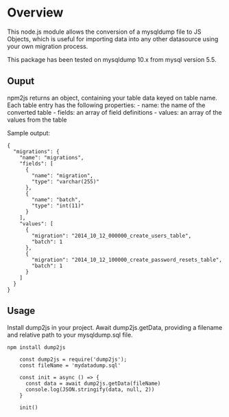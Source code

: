 # Overview

This node.js module allows the conversion of a mysqldump file to JS Objects, which is
useful for importing data into any other datasource using your own migration process. 

This package has been tested on mysqldump 10.x from mysql version 5.5.

## Ouput

npm2js returns an object, containing your table data keyed on table name.  Each table entry
has the following properties: 
    - name: the name of the converted table
    - fields: an array of field definitions
    - values: an array of the values from the table

Sample output:

```
{
  "migrations": {
    "name": "migrations",
    "fields": [
      {
        "name": "migration",
        "type": "varchar(255)"
      },
      {
        "name": "batch",
        "type": "int(11)"
      }
    ],
    "values": [
      {
        "migration": "2014_10_12_000000_create_users_table",
        "batch": 1
      },
      {
        "migration": "2014_10_12_100000_create_password_resets_table",
        "batch": 1
      }
    ]
  }
}
```


## Usage

Install dump2js in your project.  Await dump2js.getData, providing a filename and relative
path to your mysqldump.sql file.

`npm install dump2js`

```
    const dump2js = require('dump2js');
    const fileName = 'mydatadump.sql'

    const init = async () => {
      const data = await dump2js.getData(fileName)
      console.log(JSON.stringify(data, null, 2))
    }

    init()
```



